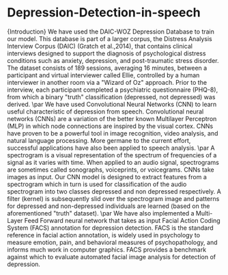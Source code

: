 # Depression-Detection-in-speech


{Introduction}
We have used the DAIC-WOZ Depression Database to train our model. This database is part of a larger corpus, the Distress Analysis Interview Corpus (DAIC) (Gratch et
al.,2014), that contains clinical interviews designed to support the diagnosis of psychological distress
conditions such as anxiety, depression, and post-traumatic stress disorder. The dataset consists of 189 sessions, averaging 16 minutes, between a participant and virtual interviewer called Ellie, controlled by a human interviewer in another room via a "Wizard of Oz" approach. Prior to the interview, each participant completed a psychiatric questionnaire (PHQ-8), from which a binary "truth" classification (depressed, not depressed) was derived. 
\par
We have used Convolutional Neural Networks (CNN) to learn useful characteristic of depression from speech. Convolutional neural networks (CNNs) are a variation of the better known Multilayer Perceptron (MLP) in which node connections are inspired by the visual cortex. CNNs have proven to be a powerful tool in image recognition, video analysis, and natural language processing. More germane to the current effort, successful applications have also been applied to speech analysis. 
\par
A spectrogram is a visual representation of the spectrum of frequencies of a signal as it varies with time. When applied to an audio signal, spectrograms are sometimes called sonographs, voiceprints, or voicegrams. CNNs take images as input. Our CNN model is designed to extract features from a spectrogram which in turn is used for classification of the audio spectrogram into two classes depressed and non depressed respectively. A filter (kernel) is subsequently slid over the spectrogram image and patterns for depressed and non-depressed individuals are learned (based on the aforementioned "truth" dataset).
\par
We have also implemented a Multi-Layer Feed Forward neural network that takes as input Facial Action Coding System (FACS) annotation for depression detection.  FACS is the standard reference in facial  action  annotation,  is  widely  used  in psychology    to  measure  emotion, pain, and behavioral measures of psychopathology, and informs   much work in computer graphics.  FACS  provides a benchmark against which to evaluate automated facial image analysis for detection of depression.




